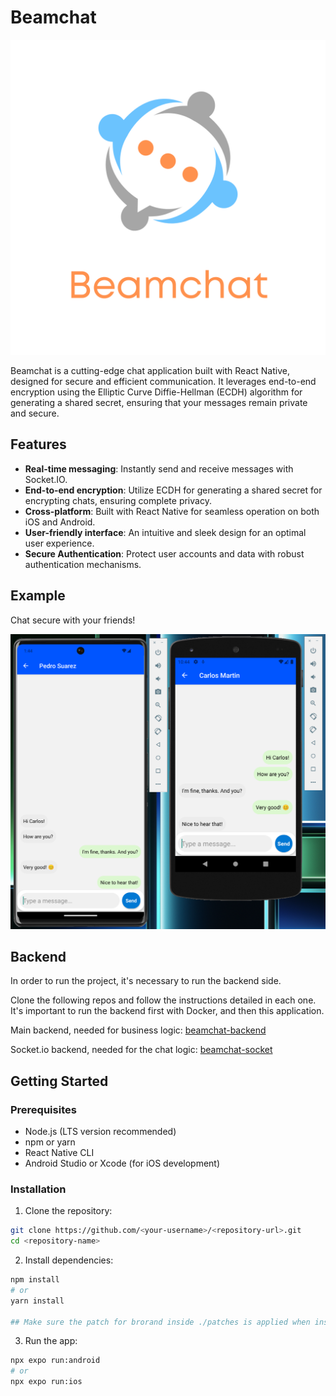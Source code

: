 # Beamchat

![Beamchat logo](./assets/readmeLogo.png)

Beamchat is a cutting-edge chat application built with React Native, designed for secure and efficient communication. It leverages end-to-end encryption using the Elliptic Curve Diffie-Hellman (ECDH) algorithm for generating a shared secret, ensuring that your messages remain private and secure.

## Features

- **Real-time messaging**: Instantly send and receive messages with Socket.IO.
- **End-to-end encryption**: Utilize ECDH for generating a shared secret for encrypting chats, ensuring complete privacy.
- **Cross-platform**: Built with React Native for seamless operation on both iOS and Android.
- **User-friendly interface**: An intuitive and sleek design for an optimal user experience.
- **Secure Authentication**: Protect user accounts and data with robust authentication mechanisms.

## Example

Chat secure with your friends!

![chat](./assets/chat.png)

## Backend

In order to run the project, it's necessary to run the backend side.

Clone the following repos and follow the instructions detailed in each one. It's important to run the backend first with Docker, and then this application.

Main backend, needed for business logic: [beamchat-backend](https://github.com/Beamersoft/beamchat-backend)

Socket.io backend, needed for the chat logic: [beamchat-socket](https://github.com/Beamersoft/beamchat-socket)

## Getting Started

### Prerequisites

- Node.js (LTS version recommended)
- npm or yarn
- React Native CLI
- Android Studio or Xcode (for iOS development)

### Installation

1. Clone the repository:

```bash
git clone https://github.com/<your-username>/<repository-url>.git
cd <repository-name>
```

2. Install dependencies:

```bash
npm install
# or
yarn install

## Make sure the patch for brorand inside ./patches is applied when installing modules.
```

3. Run the app:

```bash
npx expo run:android
# or
npx expo run:ios
```